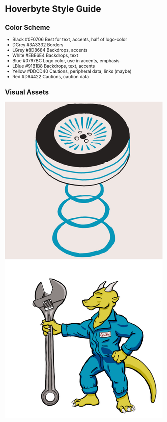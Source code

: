 # Hoverbyte Style Guide

## Color Scheme

- Black #0F0706 Best for text, accents, half of logo-color
- DGrey #3A3332 Borders
- LGrey #8D8684 Backdrops, accents
- White #EBE6E4 Backdrops, text
- Blue #0797BC Logo color, use in accents, emphasis
- LBlue #91B1B8 Backdrops, text, accents
- Yellow #DDCD40 Cautions, peripheral data, links (maybe)
- Red #D64422 Cautions, caution data

## Visual Assets

![Hoverbyte Logo](/assets/HOVERBYTE_LOGO_512.png)
![Hoverbyte Mascot](/assets/Hoverbyte_mascot05.png)
